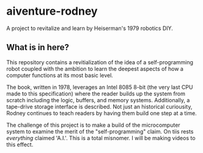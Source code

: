 # aiventure-rodney
A project to revitalize and learn by Heiserman's 1979 robotics DIY.

## What is in here?

This repository contains a revitialization of the idea of a self-programming robot coupled with the ambition to learn the deepest aspects of how a computer functions at its most basic level.

The book, written in 1978, leverages an Intel 8085 8-bit (the very last CPU made to this specification) where the reader builds up the system from scratch including the logic, buffers, and memory systems. Additionally, a tape-drive storage interface is described. Not just an historical curiousity, Rodney continues to teach readers by having them build one step at a time.

The challenge of this project is to make a build of the microcomputer system to examine the merit of the "self-programming" claim. On tiis rests *everything* claimed 'A.I.'. This is a total misnomer. I will be making videos to this effect.
